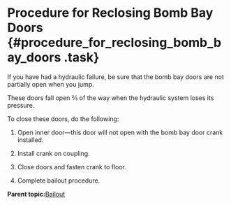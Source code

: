 # Procedure for Reclosing Bomb Bay Doors {#procedure_for_reclosing_bomb_bay_doors .task}

If you have had a hydraulic failure, be sure that the bomb bay doors are not partially open when you jump.

These doors fall open ⅔ of the way when the hydraulic system loses its pressure.

To close these doors, do the following:

1.  Open inner door—this door will not open with the bomb bay door crank installed.

2.  Install crank on coupling.

3.  Close doors and fasten crank to floor.

4.  Complete bailout procedure.


**Parent topic:**[Bailout](../topics/bailout.md)

